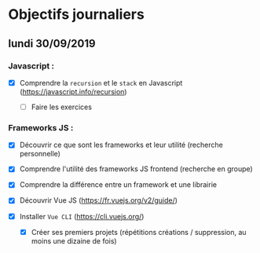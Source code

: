 # Objectifs journaliers

## lundi 30/09/2019

### Javascript :

  * [x] Comprendre la `recursion` et le `stack` en Javascript (https://javascript.info/recursion)
    * [ ] Faire les exercices
  


### Frameworks JS : 

  * [x] Découvrir ce que sont les frameworks et leur utilité (recherche personnelle)

  * [x] Comprendre l'utilité des frameworks JS frontend (recherche en groupe)

  * [x] Comprendre la différence entre un framework et une librairie

  * [x] Découvrir Vue JS (https://fr.vuejs.org/v2/guide/)

  * [x] Installer `Vue CLI` (https://cli.vuejs.org/)
    * [x] Créer ses premiers projets (répétitions créations / suppression, au moins une dizaine de fois)
